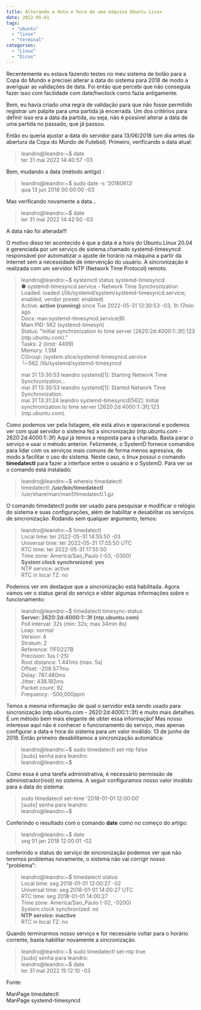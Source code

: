 ```yaml
---
title: Alterando a data e hora de uma máquina Ubuntu Linux 
date: 2022-05-01
tags:
  - "ubuntu"
  - "linux"
  - "terminal"	
categories:
  - "Linux"
  - "Dicas"
---
```

Recentemente eu estava fazendo testes no meu sistema de bolão para a Copa do Mundo e precisei alterar a data do sistema para 2018 de modo a averiguar as validações de data. 
Foi então que percebi que não conseguia fazer isso com facilidade com date/hwclock como fazia antigamente. 
<!-- more -->
Bem, eu havia criado uma regra de validação para que não fosse permitido registrar um palpite para uma partida já encerrada. Um dos critérios para definir isso era a data da partida, ou seja, não é possível alterar a 
data de uma partida no passado, que já passou.

Então eu queria ajustar a data do servidor para 13/06/2018 (um dia antes da abertura da Copa do Mundo de Futebol). Primeiro, verificando a data atual:
>leandro@leandro:~$ date   
>ter 31 mai 2022 14:40:57 -03  

Bem, mudando a data (método antigo) :
>leandro@leandro:~$ sudo date -s '20180613'  
>qua 13 jun 2018 00:00:00 -03  

Mas verificando novamente a data...
>leandro@leandro:~$ date  
>ter 31 mai 2022 14:42:50 -03  

A data não foi alterada!!!

O motivo disso ter acontecido é que a data e a hora do Ubuntu Linux 20.04 é gerenciada por um serviço de sistema chamado systemd-timesyncd responsável por
automatizar o ajuste de horário na máquina a partir da Internet sem a necessidade de intervenção do usuário.  A sincronização é realizada com um servidor NTP (Network Time Protocol) remoto. 

>leandro@leandro:~$ systemctl status systemd-timesyncd  
>● systemd-timesyncd.service - Network Time Synchronization  
>     Loaded: loaded (/lib/systemd/system/systemd-timesyncd.service; enabled; vendor preset: enabled)  
>     Active: **active (running)** since Tue 2022-05-31 13:30:53 -03; 1h 17min ago  
>       Docs: man:systemd-timesyncd.service(8)  
>   Main PID: 562 (systemd-timesyn)  
>     Status: "Initial synchronization to time server [2620:2d:4000:1::3f]:123 (ntp.ubuntu.com)."  
>      Tasks: 2 (limit: 4499)  
>     Memory: 1.5M  
>     CGroup: /system.slice/systemd-timesyncd.service  
>             └─562 /lib/systemd/systemd-timesyncd  
>  
>mai 31 13:30:53 leandro systemd[1]: Starting Network Time Synchronization...  
>mai 31 13:30:53 leandro systemd[1]: Started Network Time Synchronization.  
>mai 31 13:31:24 leandro systemd-timesyncd[562]: Initial synchronization to time server [2620:2d:4000:1::3f]:123 (ntp.ubuntu.com).  

Como podemos ver pela listagem, ele está ativo e operacional e podemos ver com qual servidor o sistema fez a sincronização (ntp.ubuntu.com - 2620:2d:4000:1::3f)
Aqui já temos a resposta para a charada. Basta parar o serviço e usar o método anterior. Felizmente, o SystemD fornece comandos para lidar com os serviços mais comuns de forma menos agressiva, 
de modo a facilitar o uso do sistema. Neste caso, o linux
possui o comando **timedatectl** para fazer a interface entre o usuário e o SystemD. Para ver se o comando está instalado:
>leandro@leandro:~$ whereis timedatectl  
>timedatectl: **/usr/bin/timedatectl** /usr/share/man/man1/timedatectl.1.gz  

O comando timedatectl pode ser usado para pesquisar e modificar o relógio do sistema e suas configurações, além de habilitar e desabilitar os serviços de sincronização. Rodando sem qualquer argumento, temos:
>leandro@leandro:~$ timedatectl  
>               Local time: ter 2022-05-31 14:55:50 -03   
>           Universal time: ter 2022-05-31 17:55:50 UTC   
>                 RTC time: ter 2022-05-31 17:55:50  
>                Time zone: America/Sao_Paulo (-03, -0300)  
>**System clock synchronized: yes**  
>              NTP service: active   
>          RTC in local TZ: no  

Podemos ver em destaque que a sincronização está habilitada. Agora vamos ver o status geral do serviço e obter algumas informações sobre o funcionamento:
>leandro@leandro:~$ timedatectl timesync-status  
>       **Server: 2620:2d:4000:1::3f (ntp.ubuntu.com)**  
>Poll interval: 32s (min: 32s; max 34min 8s)  
>         Leap: normal  
>      Version: 4  
>      Stratum: 2  
>    Reference: 11FD227B  
>    Precision: 1us (-25)  
>Root distance: 1.441ms (max: 5s)  
>       Offset: -208.577ms  
>        Delay: 787.480ms  
>       Jitter: 438.182ms  
> Packet count: 92  
>    Frequency: -500,000ppm  

Temos a mesma informação de qual o servidor está sendo usado para sincronização (ntp.ubuntu.com - 2620:2d:4000:1::3f) e muito mais detalhes. É um método bem mais elegante de obter essa informação!
Mas nosso interesse aqui não é conhecer o funcionamento do serviço, mas apenas configurar a data e hora do sistema para um valor inválido: 13 de junho de 2018. Então primeiro desabilitamos a sincronização automática:
>leandro@leandro:~$ sudo timedatectl set-ntp false  
>[sudo] senha para leandro:  
>leandro@leandro:~$  

Como essa é uma tarefa administrativa, é necessário permissão de administrador(root) no sistema. A seguir configuramos nosso valor inválido para a data do sistema:
>sudo timedatectl set-time '2018-01-01 12:00:00'  
>[sudo] senha para leandro:   
>leandro@leandro:~$  

Conferindo o resultado com o comando **date** como no começo do artigo:
>leandro@leandro:~$ date  
>seg 01 jan 2018 12:00:01 -02  

conferindo o status do serviço de sincronização podemos ver que não teremos problemas novamente, o sistema não vai corrigir nosso "problema":
>leandro@leandro:~$ timedatectl status  
>               Local time: seg 2018-01-01 12:00:27 -02  
>           Universal time: seg 2018-01-01 14:00:27 UTC   
>                 RTC time: seg 2018-01-01 14:00:27  
>                Time zone: America/Sao_Paulo (-02, -0200)  
>System clock synchronized: no  
>              **NTP service: inactive**  
>          RTC in local TZ: no  


Quando terminarmos nosso serviço e for necessário voltar para o horário corrente, basta habilitar novamente a sincronização. 
>leandro@leandro:~$ sudo  timedatectl  set-ntp true  
>[sudo] senha para leandro:  
>leandro@leandro:~$ date  
>ter 31 mai 2022 15:12:10 -03  

Fonte:

ManPage timedatectl  
ManPage systemd-timesyncd


